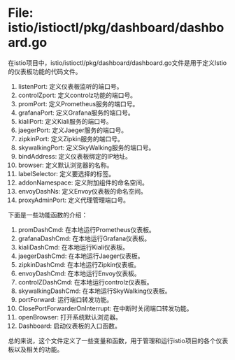 # File: istio/istioctl/pkg/dashboard/dashboard.go

在istio项目中，istio/istioctl/pkg/dashboard/dashboard.go文件是用于定义Istio的仪表板功能的代码文件。

1. listenPort: 定义仪表板监听的端口号。
2. controlZport: 定义controlz功能的端口号。
3. promPort: 定义Prometheus服务的端口号。
4. grafanaPort: 定义Grafana服务的端口号。
5. kialiPort: 定义Kiali服务的端口号。
6. jaegerPort: 定义Jaeger服务的端口号。
7. zipkinPort: 定义Zipkin服务的端口号。
8. skywalkingPort: 定义SkyWalking服务的端口号。
9. bindAddress: 定义仪表板绑定的IP地址。
10. browser: 定义默认浏览器的名称。
11. labelSelector: 定义要选择的标签。
12. addonNamespace: 定义附加组件的命名空间。
13. envoyDashNs: 定义Envoy仪表板的命名空间。
14. proxyAdminPort: 定义代理管理端口号。

下面是一些功能函数的介绍：
1. promDashCmd: 在本地运行Prometheus仪表板。
2. grafanaDashCmd: 在本地运行Grafana仪表板。
3. kialiDashCmd: 在本地运行Kiali仪表板。
4. jaegerDashCmd: 在本地运行Jaeger仪表板。
5. zipkinDashCmd: 在本地运行Zipkin仪表板。
6. envoyDashCmd: 在本地运行Envoy仪表板。
7. controlZDashCmd: 在本地运行controlz仪表板。
8. skywalkingDashCmd: 在本地运行SkyWalking仪表板。
9. portForward: 运行端口转发功能。
10. ClosePortForwarderOnInterrupt: 在中断时关闭端口转发功能。
11. openBrowser: 打开系统默认浏览器。
12. Dashboard: 启动仪表板的入口函数。

总的来说，这个文件定义了一些变量和函数，用于管理和运行istio项目的各个仪表板以及相关的功能。

